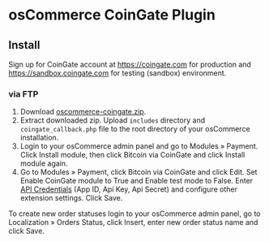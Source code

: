 # osCommerce CoinGate Plugin

## Install

Sign up for CoinGate account at https://coingate.com for production and https://sandbox.coingate.com for testing (sandbox) environment.

### via FTP

1. Download [oscommerce-coingate.zip](https://github.com/coingate/oscommerce-plugin/archive/v1.0.0.zip).
2. Extract downloaded zip. Upload `includes` directory and `coingate_callback.php` file to the root directory of your osCommerce installation.
3. Login to your osCommerce admin panel and go to Modules » Payment. Click Install module, then click Bitcoin via CoinGate and click Install module again.
4. Go to Modules » Payment, click Bitcoin via CoinGate and click Edit. Set Enable CoinGate module to True and Enable test mode to False. Enter [API Credentials](http://support.coingate.com/knowledge_base/topics/how-can-i-create-coingate-api-credentials) (App ID, Api Key, Api Secret) and configure other extension settings. Click Save.

To create new order statuses login to your osCommerce admin panel, go to Localization » Orders Status, click Insert, enter new order status name and click Save.
